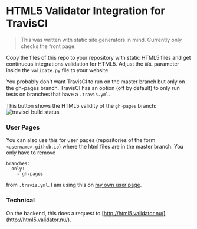 # HTML5 Validator Integration for TravisCI

> This was written with static site generators in mind. Currently only checks the front page.

Copy the files of this repo to your repository with static HTML5 files and get continuous integrations validation for HTML5. Adjust the `URL` parameter inside the `validate.py` file to your website.

You probably don't want TravisCI to run on the master branch but only on the gh-pages branch. TravisCI has an option (off by default) to only run tests on branches that have a `.travis.yml`.

This button shows the HTML5 validity of the `gh-pages` branch:
![travisci build status](https://travis-ci.org/svenkreiss/travisci_html5.svg?branch=gh-pages)


### User Pages

You can also use this for user pages (repositories of the form `<username>.github.io`) where the html files are in the master branch. You only have to remove

    branches:
      only:
        - gh-pages

from `.travis.yml`. I am using this on [my own user page](https://github.com/svenkreiss/svenkreiss.github.io/blob/master/.travis.yml).


### Technical

On the backend, this does a request to [http://html5.validator.nu/](http://html5.validator.nu/).
